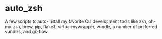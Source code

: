 auto_zsh
========

A few scripts to auto-install my favorite CLI development tools like zsh, oh-my-zsh, brew, pip, flake8, virtualenvwrapper, vundle, a number of preferred vundles, and git-flow
